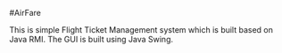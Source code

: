 #AirFare

This is simple Flight Ticket Management system which is built based on Java RMI. 
The GUI is built using Java Swing.